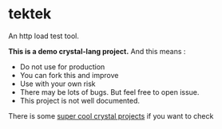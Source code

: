 # tektek
An http load test tool.

**This is a demo crystal-lang project.** And this means :

- Do not use for production
- You can fork this and improve
- Use with your own risk
- There may be lots of bugs. But feel free to open issue.
- This project is not well documented.

There is some [super cool crystal projects](https://github.com/search?l=crystal&q=http&ref=simplesearch&type=Repositories&utf8=%E2%9C%93) if you want to check
